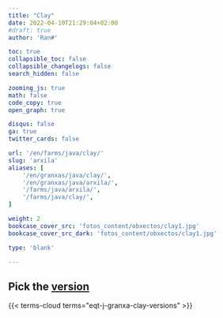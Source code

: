 ```yaml
---
title: "Clay"
date: 2022-04-10T21:29:04+02:00
#draft: true
author: 'Ran#'

toc: true
collapsible_toc: false
collapsible_changelogs: false
search_hidden: false

zooming_js: true
math: false
code_copy: true
open_graph: true

disqus: false
ga: true
twitter_cards: false

url: '/en/farms/java/clay/'
slug: 'arxila'
aliases: [
    '/en/granxas/java/clay/',
    '/en/granxas/java/arxila/',
    '/farms/java/arxila/',
    '/farms/java/clay/',
]

weight: 2
bookcase_cover_src: 'fotos_content/obxectos/clay1.jpg'
bookcase_cover_src_dark: 'fotos_content/obxectos/clay1.jpg'

type: 'blank'

---
```


## Pick the [version](/en/eqt-j-granxa-clay-versions/)

{{< terms-cloud terms="eqt-j-granxa-clay-versions" >}}
